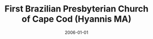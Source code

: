 ---
date: &id001 2006-01-01
end_date: 2008-01-01
location:
  address: null
  city: Hyannis
  state: MA
minister:
- end: 2008-01-01
  name: Alonso da Cunha
  start: 2006-01-01
  type: Organizing Pastor
ministers:
- Alonso da Cunha
name: First Brazilian Presbyterian Church of Cape Cod
names: null
origination_date: *id001
raw_data: "MA\nHyannis\nFirst Brazilian Presbyterian Church of Cape Cod\
  \ (Mission work) (2006\u20132008)\nOrg. Pastor: Alonso da Cunha, 2006\u20138"
received_from: null
states:
- MA
status:
  active: false
  end_date: null
  reason: null
  received_from: null
  withdrawal_to: null
title: First Brazilian Presbyterian Church of Cape Cod (Hyannis MA)

---